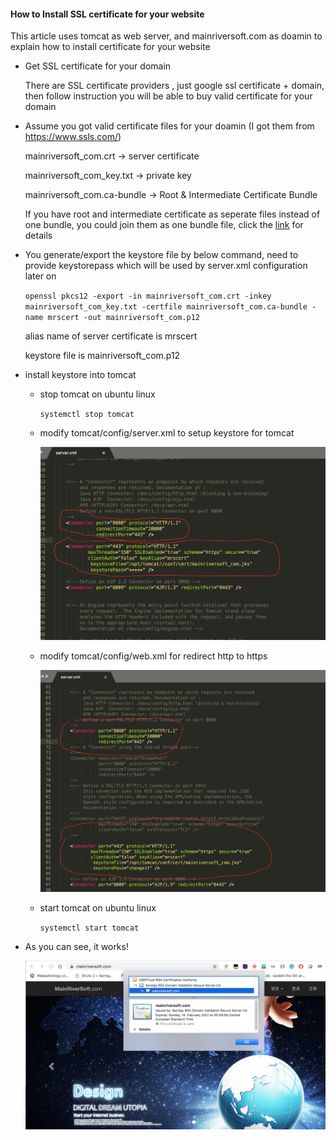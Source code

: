 

####  How to Install SSL certificate for your website 



This article uses tomcat as web server,  and mainriversoft.com as  doamin to explain how to install certificate for your website

- Get SSL certificate for your domain 

  There are SSL certificate providers , just google ssl certificate + domain, then follow instruction you will be able to buy valid certificate  for your domain
  
  

- Assume you got valid certificate files for your doamin  (I got them from https://www.ssls.com/)

  mainriversoft_com.crt   -> server certificate

  mainriversoft_com_key.txt  -> private key 

  mainriversoft_com.ca-bundle  -> Root & Intermediate Certificate Bundle

  If you have root and intermediate certificate as seperate files instead of one bundle, you could join them as one bundle file, click the [link]( https://support.comodo.com/index.php?/Knowledgebase/Article/View/1145/1/how-do-i-make-my-own-bundle-file-from-crt-files) for details
  
  


- You generate/export the keystore file by below command,  need to provide keystorepass which will be used by server.xml configuration later on

  `openssl pkcs12 -export -in mainriversoft_com.crt -inkey mainriversoft_com_key.txt -certfile mainriversoft_com.ca-bundle -name mrscert -out mainriversoft_com.p12`

  alias name of server certificate is mrscert

  keystore file is mainriversoft_com.p12

- install keystore into tomcat 

  - stop tomcat on ubuntu linux 
  
    `systemctl stop tomcat`

  - modify tomcat/config/server.xml to setup keystore for tomcat 
  
     ![ssl1](./images/ssl1.png)

  - modify tomcat/config/web.xml for redirect http to https         
  
     ![ssl2](./images/ssl2.png)
  
  - start tomcat on ubuntu linux
  
     `systemctl start tomcat`

- As you can see, it works!

    ![ssl2](./images/ssl3.png)


